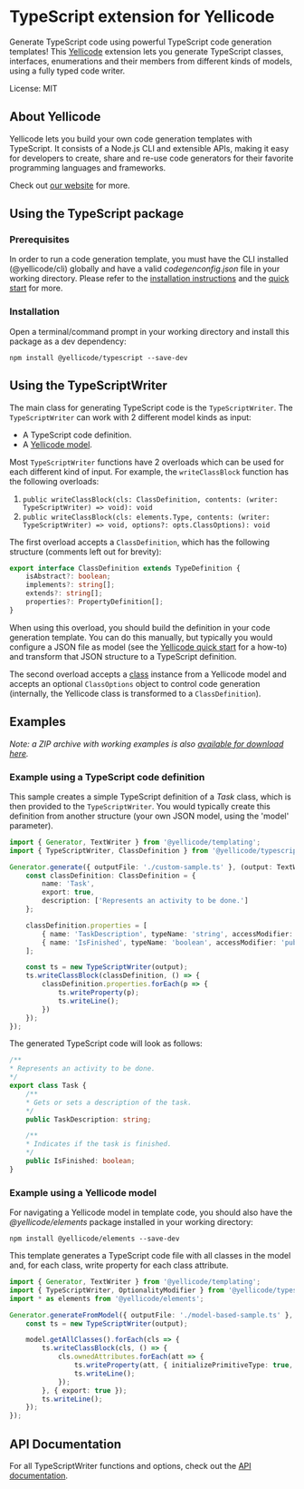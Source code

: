 # TypeScript extension for Yellicode
Generate TypeScript code using powerful TypeScript code generation templates! This [Yellicode](https://www.yellicode.com) extension lets you generate TypeScript classes, interfaces, enumerations and their members from different kinds of models, using a fully typed code writer.

License: MIT

## About Yellicode
Yellicode lets you build your own code generation templates with TypeScript. It consists of a Node.js CLI and extensible APIs, making it easy for developers to create, share and re-use code generators for their favorite programming languages and frameworks.

Check out [our website](https://www.yellicode.com) for more.

## Using the TypeScript package
### Prerequisites
In order to run a code generation template, you must have the CLI installed (@yellicode/cli) globally and have a valid *codegenconfig.json* file in your working directory. Please refer to the [installation instructions](https://www.yellicode.com/docs/installation) and the [quick start](https://www.yellicode.com/docs/quickstart) for more.

### Installation
Open a terminal/command prompt in your working directory and install this package as a dev dependency:

```
npm install @yellicode/typescript --save-dev
```
## Using the TypeScriptWriter
The main class for generating TypeScript code is the `TypeScriptWriter`. The `TypeScriptWriter` can work with 2 different model kinds as input:
* A TypeScript code definition. 
* A [Yellicode model](https://www.yellicode.com/docs/yellicode-models).

Most `TypeScriptWriter` functions have 2 overloads which can be used for each different kind of input. For example, the `writeClassBlock` function has the 
following overloads:
1. `public writeClassBlock(cls: ClassDefinition, contents: (writer: TypeScriptWriter) => void): void`
2. `public writeClassBlock(cls: elements.Type, contents: (writer: TypeScriptWriter) => void, options?: opts.ClassOptions): void`

The first overload accepts a `ClassDefinition`, which has the following structure (comments left out for brevity):

```ts
export interface ClassDefinition extends TypeDefinition {   
    isAbstract?: boolean;    
    implements?: string[];    
    extends?: string[];    
    properties?: PropertyDefinition[];
}
```
When using this overload, you should build the definition in your code generation template. You can do this manually, but typically you would 
configure a JSON file as model (see the [Yellicode quick start](https://www.yellicode.com/docs/quickstart) for a how-to) and transform that JSON structure to a TypeScript definition.

The second overload accepts a [class](https://www.yellicode.com/docs/api/model/class) instance from a Yellicode model and accepts an optional `ClassOptions` 
object to control code generation (internally, the Yellicode class is transformed to a `ClassDefinition`). 

## Examples
*Note: a ZIP archive with working examples is also [available for download here](https://github.com/yellicode/yellicode-typescript/blob/master/examples/yellicode-typescript-examples.zip).*

### Example using a TypeScript code definition
This sample creates a simple TypeScript definition of a *Task* class, which is then provided to the `TypeScriptWriter`. You would typically create this definition from another structure (your own JSON model, using the 'model' parameter).

```ts
import { Generator, TextWriter } from '@yellicode/templating';
import { TypeScriptWriter, ClassDefinition } from '@yellicode/typescript';

Generator.generate({ outputFile: './custom-sample.ts' }, (output: TextWriter) => {    
    const classDefinition: ClassDefinition = {
        name: 'Task',
        export: true,
        description: ['Represents an activity to be done.']
    };

    classDefinition.properties = [
        { name: 'TaskDescription', typeName: 'string', accessModifier: 'public', description: ['Gets or sets a description of the task.'] },
        { name: 'IsFinished', typeName: 'boolean', accessModifier: 'public', description: ['Indicates if the task is finished.'] }
    ];

    const ts = new TypeScriptWriter(output);
    ts.writeClassBlock(classDefinition, () => {
        classDefinition.properties.forEach(p => {
            ts.writeProperty(p);
            ts.writeLine();
        })
    });
});

```
The generated TypeScript code will look as follows:
```typescript
/**
* Represents an activity to be done.
*/
export class Task {
	/**
	* Gets or sets a description of the task.
	*/
	public TaskDescription: string;

	/**
	* Indicates if the task is finished.
	*/
	public IsFinished: boolean;
}
```
### Example using a Yellicode model
For navigating a Yellicode model in template code, you should also have the *@yellicode/elements* package installed in your working directory:
```
npm install @yellicode/elements --save-dev
```

This template generates a TypeScript code file with all classes in the model and, for each class, write property for each class attribute.

```ts
import { Generator, TextWriter } from '@yellicode/templating';
import { TypeScriptWriter, OptionalityModifier } from '@yellicode/typescript';
import * as elements from '@yellicode/elements';

Generator.generateFromModel({ outputFile: './model-based-sample.ts' }, (output: TextWriter, model: elements.Model) => {
    const ts = new TypeScriptWriter(output);

    model.getAllClasses().forEach(cls => {
        ts.writeClassBlock(cls, () => {
            cls.ownedAttributes.forEach(att => {
                ts.writeProperty(att, { initializePrimitiveType: true, initializeArray: true, optionality: OptionalityModifier.NullKeyword });
                ts.writeLine();
            });
        }, { export: true });
        ts.writeLine();
    });
});  
```

## API Documentation
For all TypeScriptWriter functions and options, check out the [API documentation](https://github.com/yellicode/yellicode-typescript/blob/master/docs/api.md).